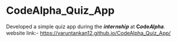 # CodeAlpha_Quiz_App
Developed a simple quiz app during the 𝒊𝒏𝒕𝒆𝒓𝒏𝒔𝒉𝒊𝒑 at 𝐂𝒐𝐝𝐞𝑨𝒍𝒑𝒉𝒂.                                                                                                          
website link:-  https://varuntankan12.github.io/CodeAlpha_Quiz_App/
